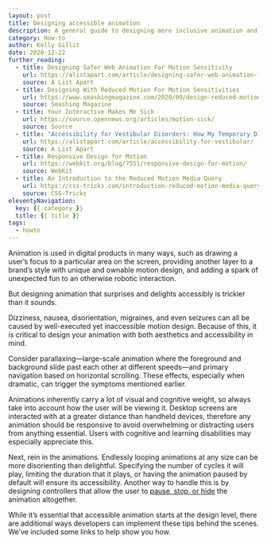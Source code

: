 ```yaml
---
layout: post
title: Designing accessible animation
description: A general guide to designing more inclusive animation and what to avoid along the away.
category: How-to
author: Kelly Gillit
date: 2020-12-22
further_reading:
  - title: Designing Safer Web Animation For Motion Sensitivity
    url: https://alistapart.com/article/designing-safer-web-animation-for-motion-sensitivity/
    source: A List Apart
  - title: Designing With Reduced Motion For Motion Sensitivities
    url: https://www.smashingmagazine.com/2020/09/design-reduced-motion-sensitivities/
    source: Smashing Magazine
  - title: Your Interactive Makes Me Sick
    url: https://source.opennews.org/articles/motion-sick/
    source: Source
  - title: "Accessibility for Vestibular Disorders: How My Temporary Disability Changed My Perspective"
    url: https://alistapart.com/article/accessibility-for-vestibular/
    source: A List Apart
  - title: Responsive Design for Motion
    url: https://webkit.org/blog/7551/responsive-design-for-motion/
    source: WebKit
  - title: An Introduction to the Reduced Motion Media Query
    url: https://css-tricks.com/introduction-reduced-motion-media-query/
    source: CSS-Tricks
eleventyNavigation:
  key: {{ category }}
  title: {{ title }}
tags:
  - howto
---
```


Animation is used in digital products in many ways, such as drawing a user’s focus to a particular area on the screen, providing another layer to a brand’s style with unique and ownable motion design, and adding a spark of unexpected fun to an otherwise robotic interaction.

But designing animation that surprises and delights accessibly is trickier than it sounds.

Dizziness, nausea, disorientation, migraines, and even seizures can all be caused by well-executed yet inaccessible motion design. Because of this, it is critical to design your animation with both aesthetics and accessibility in mind.

Consider parallaxing—large-scale animation where the foreground and background slide past each other at different speeds—and primary navigation based on horizontal scrolling. These effects, especially when dramatic, can trigger the symptoms mentioned earlier.

Animations inherently carry a lot of visual and cognitive weight, so always take into account how the user will be viewing it. Desktop screens are interacted with at a greater distance than handheld devices, therefore any animation should be responsive to avoid overwhelming or distracting users from anything essential. Users with cognitive and learning disabilities may especially appreciate this.

Next, rein in the animations. Endlessly looping animations at any size can be more disorienting than delightful. Specifying the number of cycles it will play, limiting the duration that it plays, or having the animation paused by default will ensure its accessibility. Another way to handle this is by designing controllers that allow the user to [pause, stop, or hide](https://www.w3.org/WAI/WCAG21/Understanding/pause-stop-hide.html) the animation altogether.

While it’s essential that accessible animation starts at the design level, there are additional ways developers can implement these tips behind the scenes. We’ve included some links to help show you how.

